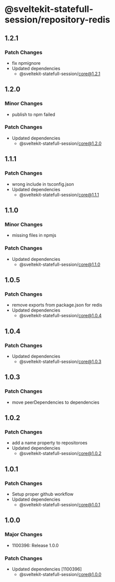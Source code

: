 # @sveltekit-statefull-session/repository-redis

## 1.2.1

### Patch Changes

- fix npmignore
- Updated dependencies
  - @sveltekit-statefull-session/core@1.2.1

## 1.2.0

### Minor Changes

- publish to npm failed

### Patch Changes

- Updated dependencies
  - @sveltekit-statefull-session/core@1.2.0

## 1.1.1

### Patch Changes

- wrong include in tsconfig.json
- Updated dependencies
  - @sveltekit-statefull-session/core@1.1.1

## 1.1.0

### Minor Changes

- missing files in npmjs

### Patch Changes

- Updated dependencies
  - @sveltekit-statefull-session/core@1.1.0

## 1.0.5

### Patch Changes

- remove exports from package.json for redis
- Updated dependencies
  - @sveltekit-statefull-session/core@1.0.4

## 1.0.4

### Patch Changes

- Updated dependencies
  - @sveltekit-statefull-session/core@1.0.3

## 1.0.3

### Patch Changes

- move peerDependencies to dependencies

## 1.0.2

### Patch Changes

- add a name property to repositoroes
- Updated dependencies
  - @sveltekit-statefull-session/core@1.0.2

## 1.0.1

### Patch Changes

- Setup proper github workflow
- Updated dependencies
  - @sveltekit-statefull-session/core@1.0.1

## 1.0.0

### Major Changes

- 1100396: Release 1.0.0

### Patch Changes

- Updated dependencies [1100396]
  - @sveltekit-statefull-session/core@1.0.0
